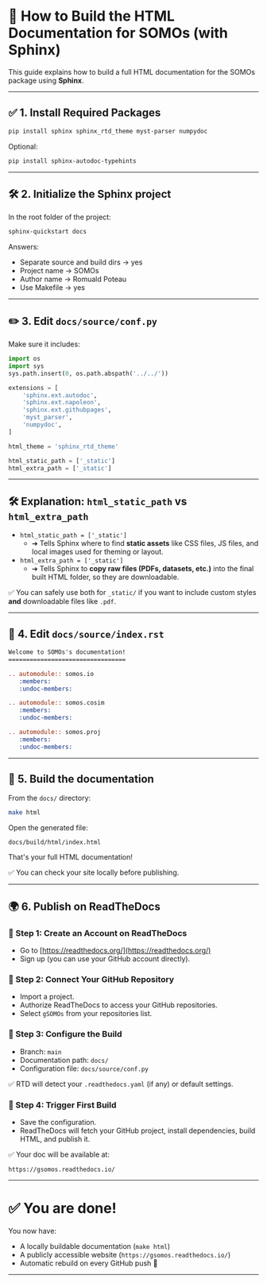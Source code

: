 # 🧪 How to Build the HTML Documentation for SOMOs (with Sphinx)

This guide explains how to build a full HTML documentation for the SOMOs package using **Sphinx**.

---

## ✅ 1. Install Required Packages

```bash
pip install sphinx sphinx_rtd_theme myst-parser numpydoc

```

Optional:
```bash
pip install sphinx-autodoc-typehints
```

---

## 🛠️ 2. Initialize the Sphinx project

In the root folder of the project:

```bash
sphinx-quickstart docs
```

Answers:
- Separate source and build dirs → yes
- Project name → SOMOs
- Author name → Romuald Poteau
- Use Makefile → yes

---

## ✏️ 3. Edit `docs/source/conf.py`

Make sure it includes:

```python
import os
import sys
sys.path.insert(0, os.path.abspath('../../'))

extensions = [
    'sphinx.ext.autodoc',
    'sphinx.ext.napoleon',
    'sphinx.ext.githubpages',
    'myst_parser',
    'numpydoc',
]

html_theme = 'sphinx_rtd_theme'

html_static_path = ['_static']
html_extra_path = ['_static']
```

---

## 🛠️ Explanation: `html_static_path` vs `html_extra_path`

- `html_static_path = ['_static']`
  - ➔ Tells Sphinx where to find **static assets** like CSS files, JS files, and local images used for theming or layout.
- `html_extra_path = ['_static']`
  - ➔ Tells Sphinx to **copy raw files (PDFs, datasets, etc.)** into the final built HTML folder, so they are downloadable.

✅ You can safely use both for `_static/` if you want to include custom styles **and** downloadable files like `.pdf`.

---

## 🧱 4. Edit `docs/source/index.rst`

```rst
Welcome to SOMOs's documentation!
=================================

.. automodule:: somos.io
   :members:
   :undoc-members:

.. automodule:: somos.cosim
   :members:
   :undoc-members:

.. automodule:: somos.proj
   :members:
   :undoc-members:
```

---

## 🚀 5. Build the documentation

From the `docs/` directory:

```bash
make html
```

Open the generated file:

```
docs/build/html/index.html
```

That's your full HTML documentation!

✅ You can check your site locally before publishing.

---

## 🌍 6. Publish on ReadTheDocs

### 🔹 Step 1: Create an Account on ReadTheDocs

- Go to [https://readthedocs.org/](https://readthedocs.org/)
- Sign up (you can use your GitHub account directly).

### 🔹 Step 2: Connect Your GitHub Repository

- Import a project.
- Authorize ReadTheDocs to access your GitHub repositories.
- Select `gSOMOs` from your repositories list.

### 🔹 Step 3: Configure the Build

- Branch: `main`
- Documentation path: `docs/`
- Configuration file: `docs/source/conf.py`

✅ RTD will detect your `.readthedocs.yaml` (if any) or default settings.

### 🔹 Step 4: Trigger First Build

- Save the configuration.
- ReadTheDocs will fetch your GitHub project, install dependencies, build HTML, and publish it.

✅ Your doc will be available at:
```
https://gsomos.readthedocs.io/
```

---

# ✅ You are done!

You now have:
- A locally buildable documentation (`make html`)
- A publicly accessible website (`https://gsomos.readthedocs.io/`)
- Automatic rebuild on every GitHub push 🚀

---



